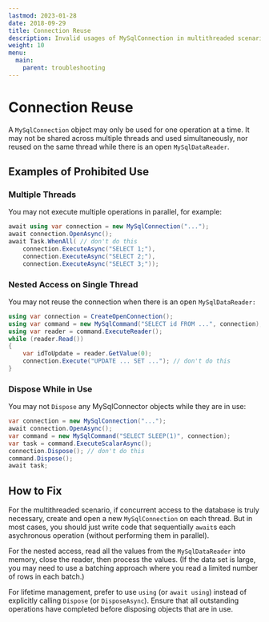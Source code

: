 ```yaml
---
lastmod: 2023-01-28
date: 2018-09-29
title: Connection Reuse
description: Invalid usages of MySqlConnection in multithreaded scenarios and how to fix them.
weight: 10
menu:
  main:
    parent: troubleshooting
---
```


# Connection Reuse

A `MySqlConnection` object may only be used for one operation at a time. It may not be shared
across multiple threads and used simultaneously, nor reused on the same thread while there is
an open `MySqlDataReader`.

## Examples of Prohibited Use

### Multiple Threads

You may not execute multiple operations in parallel, for example:

```csharp
await using var connection = new MySqlConnection("...");
await connection.OpenAsync();
await Task.WhenAll( // don't do this
    connection.ExecuteAsync("SELECT 1;"),
    connection.ExecuteAsync("SELECT 2;"),
    connection.ExecuteAsync("SELECT 3;"));
```

### Nested Access on Single Thread

You may not reuse the connection when there is an open `MySqlDataReader:`

```csharp
using var connection = CreateOpenConnection();
using var command = new MySqlCommand("SELECT id FROM ...", connection);
using var reader = command.ExecuteReader();
while (reader.Read())
{
    var idToUpdate = reader.GetValue(0);
    connection.Execute("UPDATE ... SET ..."); // don't do this
}
```

### Dispose While in Use

You may not `Dispose` any MySqlConnector objects while they are in use:

```csharp
var connection = new MySqlConnection("...");
await connection.OpenAsync();
var command = new MySqlCommand("SELECT SLEEP(1)", connection);
var task = command.ExecuteScalarAsync();
connection.Dispose(); // don't do this
command.Dispose();
await task;
```

## How to Fix

For the multithreaded scenario, if concurrent access to the database is truly necessary,
create and open a new `MySqlConnection` on each thread. But in most cases, you should
just write code that sequentially `await`s each asychronous operation (without performing
them in parallel).

For the nested access, read all the values from the `MySqlDataReader` into memory, close
the reader, then process the values. (If the data set is large, you may need to use a batching
approach where you read a limited number of rows in each batch.)

For lifetime management, prefer to use `using` (or `await using`) instead of explicitly
calling `Dispose` (or `DisposeAsync`). Ensure that all outstanding operations have
completed before disposing objects that are in use.
